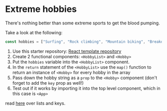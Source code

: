 # Extreme hobbies 

There's nothing better than some extreme sports to get the blood pumping.

Take a look at the following:

```js
const hobbies = ["Surfing", "Rock climbing", "Mountain biking", "Breakdancing"];
```

1. Use this starter repository:
 [React template repository](https://github.com/HackYourFutureBelgium/react-starter)
2. Create 2 functional components: `<HobbyList>` and `<Hobby>`
3. Put the `hobbies` variable into the `<HobbyList>` component.
4. In the `return` statement of the `<HobbyList>` use the `map()` function to return an instance of `<Hobby>` for every hobby in the array
5. Pass down the hobby string as a `prop` to the `<Hobby>` component (don't forget to add the `key` prop as well!)
6. Test out if it works by importing it into the top level component, which in this case is `<App>`

read [here](https://reactjs.org/docs/lists-and-keys.html#keys) over lists and keys.


